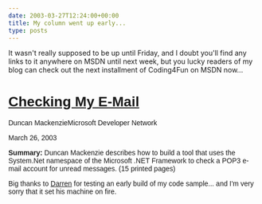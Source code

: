 ```yaml
---
date: 2003-03-27T12:24:00+00:00
title: My column went up early...
type: posts
---
```

It wasn't really supposed to be up until Friday, and I doubt you'll find any links to it anywhere on MSDN until next week, but you lucky readers of my blog can check out the next installment of Coding4Fun on MSDN now...

# <font face="Arial">[Checking My E-Mail](http://msdn.microsoft.com/library/en-us/dncodefun/html/code4fun03282003.asp)

<font face="Arial">Duncan MackenzieMicrosoft Developer Network

<font face="Arial">March 26, 2003

<font face="Arial"><b class="le">Summary:</b> Duncan Mackenzie describes how to build a tool that uses the System.Net namespace of the Microsoft .NET Framework to check a POP3 e-mail account for unread messages. (15 printed pages)



Big thanks to [Darren](http://dotnetweblogs.com/DNeimke/) for testing an early build of my code sample... and I'm very sorry that it set his machine on fire.
